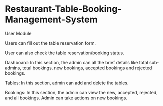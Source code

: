 # Restaurant-Table-Booking-Management-System

User Module

Users can fill out the table reservation form.

User can also check the table reservation/booking status.

Dashboard: In this section, the admin can all the brief details like total sub-admins, total bookings, new bookings, accepted bookings and rejected bookings.

Tables: In this section, admin can add and delete the tables.

Bookings: In this section, the admin can view the new, accepted, rejected, and all bookings. Admin can take actions on new bookings.
